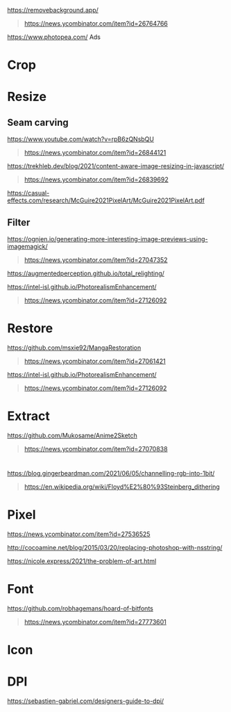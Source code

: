 https://removebackground.app/
> https://news.ycombinator.com/item?id=26764766

https://www.photopea.com/ Ads

# Crop


# Resize
## Seam carving
https://www.youtube.com/watch?v=rpB6zQNsbQU
> https://news.ycombinator.com/item?id=26844121

https://trekhleb.dev/blog/2021/content-aware-image-resizing-in-javascript/
> https://news.ycombinator.com/item?id=26839692

https://casual-effects.com/research/McGuire2021PixelArt/McGuire2021PixelArt.pdf

## Filter
https://ognjen.io/generating-more-interesting-image-previews-using-imagemagick/
> https://news.ycombinator.com/item?id=27047352

https://augmentedperception.github.io/total_relighting/


https://intel-isl.github.io/PhotorealismEnhancement/
> https://news.ycombinator.com/item?id=27126092

# Restore
https://github.com/msxie92/MangaRestoration
> https://news.ycombinator.com/item?id=27061421

https://intel-isl.github.io/PhotorealismEnhancement/
> https://news.ycombinator.com/item?id=27126092

# Extract
https://github.com/Mukosame/Anime2Sketch
> https://news.ycombinator.com/item?id=27070838

#
https://blog.gingerbeardman.com/2021/06/05/channelling-rgb-into-1bit/
> https://en.wikipedia.org/wiki/Floyd%E2%80%93Steinberg_dithering

# Pixel
https://news.ycombinator.com/item?id=27536525

http://cocoamine.net/blog/2015/03/20/replacing-photoshop-with-nsstring/

https://nicole.express/2021/the-problem-of-art.html

# Font
https://github.com/robhagemans/hoard-of-bitfonts
> https://news.ycombinator.com/item?id=27773601

# Icon

# DPI
https://sebastien-gabriel.com/designers-guide-to-dpi/

